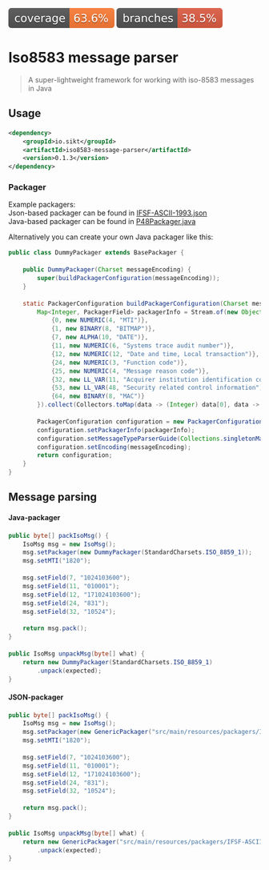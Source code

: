 ![Coverage](.github/badges/jacoco.svg)
![Branches](.github/badges/branches.svg)

# Iso8583 message parser

> A super-lightweight framework for working with iso-8583 messages in Java

## Usage

```xml
<dependency>
    <groupId>io.sikt</groupId>
    <artifactId>iso8583-message-parser</artifactId>
    <version>0.1.3</version>
</dependency>
```

### Packager

Example packagers:  
Json-based packager can be found in [IFSF-ASCII-1993.json](./src/main/resources/packagers/IFSF-ASCII-1993.json)  
Java-based packager can be found in [P48Packager.java](src/test/java/io/sikt/iso8583/packager/P48Packager.java)  

Alternatively you can create your own Java packager like this:

````java
public class DummyPackager extends BasePackager {

    public DummyPackager(Charset messageEncoding) {
        super(buildPackagerConfiguration(messageEncoding));
    }

    static PackagerConfiguration buildPackagerConfiguration(Charset messageEncoding) {
        Map<Integer, PackagerField> packagerInfo = Stream.of(new Object[][]{
            {0, new NUMERIC(4, "MTI")},
            {1, new BINARY(8, "BITMAP")},
            {7, new ALPHA(10, "DATE")},
            {11, new NUMERIC(6, "Systems trace audit number")},
            {12, new NUMERIC(12, "Date and time, Local transaction")},
            {24, new NUMERIC(3, "Function code")},
            {25, new NUMERIC(4, "Message reason code")},
            {32, new LL_VAR(11, "Acquirer institution identification code")},
            {53, new LL_VAR(48, "Security related control information")},
            {64, new BINARY(8, "MAC")}
        }).collect(Collectors.toMap(data -> (Integer) data[0], data -> (PackagerField) data[1]));

        PackagerConfiguration configuration = new PackagerConfiguration();
        configuration.setPackagerInfo(packagerInfo);
        configuration.setMessageTypeParserGuide(Collections.singletonMap("1820", new ArrayList<>(packagerInfo.keySet())));
        configuration.setEncoding(messageEncoding);
        return configuration;
    }
}
````

## Message parsing

#### Java-packager
```java
public byte[] packIsoMsg() {
    IsoMsg msg = new IsoMsg();
    msg.setPackager(new DummyPackager(StandardCharsets.ISO_8859_1));
    msg.setMTI("1820");

    msg.setField(7, "1024103600");
    msg.setField(11, "010001");
    msg.setField(12, "171024103600");
    msg.setField(24, "831");
    msg.setField(32, "10524");

    return msg.pack();
}

public IsoMsg unpackMsg(byte[] what) {
    return new DummyPackager(StandardCharsets.ISO_8859_1)
        .unpack(expected);
}   
```

#### JSON-packager
```java
public byte[] packIsoMsg() {
    IsoMsg msg = new IsoMsg();
    msg.setPackager(new GenericPackager("src/main/resources/packagers/IFSF-ASCII-1993.json"));
    msg.setMTI("1820");

    msg.setField(7, "1024103600");
    msg.setField(11, "010001");
    msg.setField(12, "171024103600");
    msg.setField(24, "831");
    msg.setField(32, "10524");

    return msg.pack();
}

public IsoMsg unpackMsg(byte[] what) {
    return new GenericPackager("src/main/resources/packagers/IFSF-ASCII-1993.json")
        .unpack(expected);
}    
    
```
